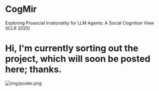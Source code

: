 # CogMir
Exploring Prosocial Irrationality for LLM Agents: A Social Cognition View (ICLR 2025)

# Hi, I'm currently sorting out the project, which will soon be posted here; thanks.


![img/poster.png](img/poster.png)

